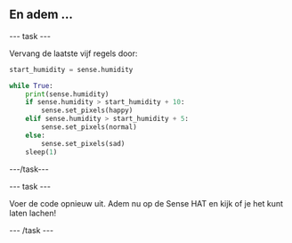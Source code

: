 ## En adem ...

\--- task \---

Vervang de laatste vijf regels door:

```python
start_humidity = sense.humidity

while True:
    print(sense.humidity)
    if sense.humidity > start_humidity + 10:
        sense.set_pixels(happy)
    elif sense.humidity > start_humidity + 5:
        sense.set_pixels(normal)
    else:
        sense.set_pixels(sad)
    sleep(1)
```

\---/task\---

\--- task \---

Voer de code opnieuw uit. Adem nu op de Sense HAT en kijk of je het kunt laten lachen!

\--- /task \---